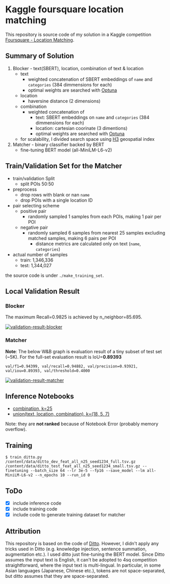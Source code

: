 # Kaggle foursquare location matching

This repository is source code of my solution in a Kaggle competition [Foursquare - Location Matching].

[Foursquare - Location Matching]: https://www.kaggle.com/competitions/foursquare-location-matching

## Summary of Solution

1. Blocker - text(SBERT), location, combination of text & location
    - text
      - weighted concatenation of SBERT embeddings of `name` and `categories` (384 dimmensions for each)
      - optimal weights are searched with [Optuna]
    - location
      - haversine distance (2 dimensions)
    - combination
      - weighted concatenation of
        - text: SBERT embeddings on `name` and `categories` (384 dimmensions for each)
        - location: cartesian coorinate (3 dimentions)
        - optimal weights are searched with [Optuna]
    - for scalability, I divided search space using [H3] geospatial index
2. Matcher - binary classifier backed by BERT
    - fine-tuning BERT model (all-MiniLM-L6-v2)

[H3]: https://github.com/uber/h3
[Optuna]: https://github.com/optuna/optuna

## Train/Validation Set for the Matcher

- train/validation Split
  - split POIs 50:50
- preprocess
  - drop rows with blank or nan `name`
  - drop POIs with a single location ID
- pair selecting scheme
  - positive pair
    - randomly sampled 1 samples from each POIs, making 1 pair per POI
  - negative pair
    - randomly sampled 6 samples from nearest 25 samples excluding matched samples, making 6 pairs per POI
      - distance metrics are calculated only on text (`name`, `categories`)
- actual number of samples
  - train: 1,346,336
  - test: 1,344,027

the source code is under `./make_training_set`.

## Local Validation Result
### Blocker

The maximum Recall=0.9825 is achieved by n_neighbor=85.695.

<a href="https://ibb.co/Ln7vsSm"><img src="https://i.ibb.co/GcSFr7y/validation-result-blocker.png" alt="validation-result-blocker" border="0"></a>
### Matcher

**Note**: The below W&B graph is evaluation result of a tiny subset of test set (~5K). For the full-set evaluation result is IoU=**0.89393**

```
val/f1=0.94399, val/recall=0.94882, val/precision=0.93921, val/iou=0.89393, val/threshold=0.4000
```


<a href="https://ibb.co/ykb1GTh"><img src="https://i.ibb.co/wQxX3HJ/validation-result-matcher.png" alt="validation-result-matcher" border="0"></a>

## Inference Notebooks

- [combination, k=25](https://www.kaggle.com/code/tatamikenn/4sq-submit-combination-offline)
- [union(text, location, combination), k=(18, 5, 7)](https://www.kaggle.com/code/tatamikenn/4sq-submit-union-c-t-l-18-5-7-offline)

Note: they are **not ranked** because of Notebook Error (probably memory overflow).

## Training

```console
$ train_ditto.py /content/data/ditto_dev_feat_all_n25_seed1234_full.tsv.gz /content/data/ditto_test_feat_all_n25_seed1234_small.tsv.gz --finetuning --batch_size 64 --lr 3e-5 --fp16 --save_model --lm all-MiniLM-L6-v2 --n_epochs 10 --run_id 0
```

## ToDo

- [x] include inference code
- [x] include training code
- [x] include code to generate training dataset for matcher
## Attribution

This repository is based on the code of [Ditto].
However, I didn't apply any tricks used in Ditto (e.g. knowledge injection, sentence summation, augmentation etc.). I used ditto just fine-tuning the BERT model. Since Ditto assumes the input text is English, it can't be adopted to 4sq competition straightforward, where the input text is multi-lingual. In particular, in some Asian languages (Japanese, Chinese etc.), tokens are not space-separated, but ditto assumes that they are space-separated.

[Ditto]: https://github.com/megagonlabs/ditto